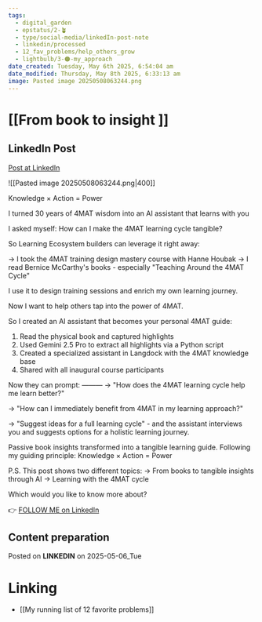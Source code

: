```yaml
---
tags:
  - digital_garden
  - epstatus/2-🪴
  - type/social-media/linkedIn-post-note
  - linkedin/processed
  - 12_fav_problems/help_others_grow
  - lightbulb/3-🟠-my_approach
date_created: Tuesday, May 6th 2025, 6:54:04 am
date_modified: Thursday, May 8th 2025, 6:33:13 am
image: Pasted image 20250508063244.png
---
```

# [[From book to insight ]]
## LinkedIn Post
[Post at LinkedIn](https://www.linkedin.com/posts/sebastiankamilli_knowledge-action-power-i-turned-30-years-activity-7325399007332085760-PSC1?utm_source=share&utm_medium=member_desktop&rcm=ACoAAA1M1pkBgWCYPhT45EpfLiHzViQqRWNCIv4)
  
![[Pasted image 20250508063244.png|400]]

Knowledge × Action = Power

I turned 30 years of 4MAT wisdom into an AI assistant that learns with you

I asked myself: How can I make the 4MAT learning cycle tangible?

So Learning Ecosystem builders can leverage it right away:

→ I took the 4MAT training design mastery course with Hanne Houbak
→ I read Bernice McCarthy's books - especially "Teaching Around the 4MAT Cycle"

I use it to design training sessions and enrich my own learning journey.

Now I want to help others tap into the power of 4MAT.

So I created an AI assistant that becomes your personal 4MAT guide:

1) Read the physical book and captured highlights
2) Used Gemini 2.5 Pro to extract all highlights via a Python script
3) Created a specialized assistant in Langdock with the 4MAT knowledge base
4) Shared with all inaugural course participants

Now they can prompt:
———
→ "How does the 4MAT learning cycle help me learn better?"

→ "How can I immediately benefit from 4MAT in my learning approach?"

→ "Suggest ideas for a full learning cycle" - and the assistant interviews you and suggests options for a holistic learning journey.

Passive book insights transformed into a tangible learning guide.
Following my guiding principle: Knowledge × Action = Power

P.S. This post shows two different topics:
→ From books to tangible insights through AI
→ Learning with the 4MAT cycle

Which would you like to know more about?

👉 [FOLLOW ME on LinkedIn](https://www.linkedin.com/comm/mynetwork/discovery-see-all?usecase=PEOPLE_FOLLOWS&followMember=sebastiankamilli)

## Content preparation

Posted on **LINKEDIN** on 2025-05-06_Tue
# Linking
+ [[My running list of 12 favorite problems]]